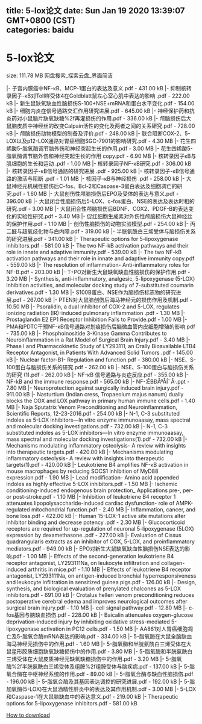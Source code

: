 
title: 5-lox论文
date: Sun Jan 19 2020 13:39:07 GMT+0800 (CST)    
categories: baidu
---

# 5-lox论文
size: 111.78 MB
 网盘搜索_探索云盘_界面简洁
 
|- 子宫内膜癌中NF-κB、MCP-1蛋白的表达及意义.pdf - 431.00 kB
|- 抑制核转录因子-κB对Toll样受体4在Goldblatt鼠左心室心肌中表达的影响 .pdf - 222.00 kB
|- 新生鼠缺氧缺血性脑损伤S-100+NSE+mRNA和蛋白水平变化.pdf - 154.00 kB
|- 细胞内炎症信号通路交汇作用研究进展.pdf - 645.00 kB
|- 神经保护药和抗炎药对小鼠脑片缺氧缺糖%2f再灌损伤的作用.pdf - 336.00 kB
|- 颅脑损伤后大鼠脑皮质中神经丝的改变Calpain活性的变化及两者之间的关系研究.pdf - 728.00 kB
|- 颅脑损伤动物模型的制备及评价.pdf - 248.00 kB
|- 联合阻断COX-2、5-LOX以及p12-LOX通路对胃癌细胞SGC-7901的影响研究.pdf - 4.30 MB
|- 花生四烯酸5-脂氧酶调节脑外伤和神经突起生长的作用.pdf - 3.00 MB
|- 花生四烯酸5-脂氧酶调节脑外伤和神经突起生长的作用 copy.pdf - 6.90 MB
|- 核转录因子κB与肌细胞的生长和运动 .pdf - 1.00 MB
|- 核转录因子NF-κB研究.pdf - 306.00 kB
|- 核转录因子-κB信号通路的研究进展 .pdf - 925.00 kB
|- 核转录因子-κB信号通路的激活与阻断 .pdf - 1.01 MB
|- 核因子-κB与神经损伤 .pdf - 258.00 kB
|- 大鼠神经元机械性损伤后C-fos、Bcl-2和Caspase-3蛋白表达及细胞凋亡的研究.pdf - 1.60 MB
|- 大鼠创伤性颅脑损伤后EPO及受体的表达与意义.pdf - 396.00 kB
|- 大鼠闭合性脑损伤后5-LOX、c-fos蛋白、NSE的表达及表达时相的研究.pdf - 3.00 MB
|- 大鼠闭合性颅脑损伤后BDNF、COX2、PDGF-B的表达变化的实验性研究.pdf - 3.40 MB
|- 促红细胞生成素对外伤性颅脑损伤大鼠神经丝的保护作用.pdf - 1.10 MB
|- 创伤性脑损伤的动物实验模型.pdf - 254.00 kB
|- 丙二醛与超氧歧化物与白内障.pdf - 319.00 kB
|- 半胱氨酰白三烯受体与脑损伤关系的研究进展.pdf - 341.00 kB
|- Therapeutic options for 5-lipoxygenase inhibitors.pdf - 581.00 kB
|- The two NF-kB activation pathways and their role in innate and adaptive immunity.pdf - 539.00 kB
|- The two NF-kB activation pathways and their role in innate and adaptive immunity copy.pdf - 559.00 kB
|- The resolution of inflammation- Anti-inflammatory roles for NF-B.pdf - 203.00 kB
|- T+PO对新生大鼠缺氧缺血性脑损伤的保护作用.pdf - 3.20 MB
|- Synthesis, anti-inflammatory, analgesic, 5-lipoxygenase (5-LOX) inhibition activities, and molecular docking study of 7-substituted coumarin derivatives.pdf - 1.30 MB
|- S100B蛋白、NSE作为脑损伤标志物的研究进展.pdf - 267.00 kB
|- PTEN对大鼠脑创伤后海马神经元的损伤作用及机制.pdf - 10.50 MB
|- Psoralidin, a dual inhibitor of COX-2 and 5-LOX, regulates ionizing radiation (IR)-induced pulmonary inflammation  .pdf - 1.30 MB
|- Prostaglandin E2 EP1 Receptor Inhibition Fails to Provide.pdf - 1.00 MB
|- PMA和PDTC干预NF-κB信号通路对划痕损伤后脑微血管内皮细胞增殖的影响.pdf - 735.00 kB
|- Phosphoinositide 3-Kinase Gamma Contributes to Neuroinflammation in a Rat Model of Surgical Brain Injury.pdf - 3.40 MB
|- Phase I and Pharmacokinetic Study of LY293111, an Orally Bioavailable LTB4 Receptor Antagonist, in Patients With Advanced Solid Tumors  .pdf - 145.00 kB
|- Nuclear factor-B1- Regulation and function.pdf - 380.00 kB
|- NSE、S-100蛋白与脑损伤关系的研究.pdf - 262.00 kB
|- NSE、S-100蛋白与脑损伤关系的研究 (1).pdf - 262.00 kB
|- NF-κB 信号通路与炎症反应.pdf - 355.00 kB
|- NF-kB and the immune response.pdf - 565.00 kB
|- NF-¦ÊBÐÅºÅÍ¨Â·.ppt - 7.80 MB
|- Neuroprotection against surgically induced brain injury.pdf - 911.00 kB
|- Nasturtium (Indian cress, Tropaeolum majus nanum) dually blocks the COX and LOX pathway in primary human immune cells.pdf - 1.40 MB
|- Naja Sputatrix Venom Preconditioning and Neuroinflammation, Scientific Reports, 12-23-2016.pdf - 254.00 kB
|- N-1, C-3 substituted indoles as 5-LOX inhibitors—In vitro enzyme immunoaasay, mass spectral and molecular docking investigations.pdf - 732.00 kB
|- N-1, C-3 substituted indoles as 5-LOX inhibitors—In vitro enzyme immunoaasay, mass spectral and molecular docking investigations(1).pdf - 732.00 kB
|- Mechanisms modulating inflammatory osteolysis- A review with insights into therapeutic targets.pdf - 420.00 kB
|- Mechanisms modulating inflammatory osteolysis- A review with insights into therapeutic targets(1).pdf - 420.00 kB
|- Leukotriene B4 amplifies NF-κB activation in mouse macrophages by reducing SOCS1 inhibition of MyD88 expression.pdf - 1.90 MB
|- Lead modification- Amino acid appended indoles as highly effective 5-LOX inhibitors.pdf - 1.50 MB
|- Ischemic conditioning-induced endogenous brain protection_ Applications pre-, per- or post-stroke.pdf - 1.10 MB
|- Inhibition of leukotriene B4 receptor 1 attenuates lipopolysaccharide-induced cardiac dysfunction- role of AMPK-regulated mitochondrial function.pdf - 2.40 MB
|- Inflammation, cancer, and bone loss.pdf - 422.00 kB
|- Human 15-LOX-1 active site mutations alter inhibitor binding and decrease potency .pdf - 2.30 MB
|- Glucocorticoid receptors are required for up-regulation of neuronal 5-lipoxygenase (5LOX) expression by dexamethasone..pdf - 227.00 kB
|- Evaluation of Cissus quadrangularis extracts as an inhibitor of COX, 5-LOX, and proinflammatory mediators.pdf - 949.00 kB
|- EPO对新生大鼠缺氧缺血性脑损伤NSE表达的影响.pdf - 1.00 MB
|- Effects of the second-generation leukotriene B4 receptor antagonist, LY293111Na, on leukocyte infiltration and collagen-induced arthritis in mice.pdf - 1.10 MB
|- Effects of leukotriene B4 receptor antagonist, LY293111Na, on antigen-induced bronchial hyperresponsiveness and leukocyte infiltration in sensitized guinea pigs.pdf - 126.00 kB
|- Design, synthesis, and biological evaluation of prenylated chalcones as 5-LOX inhibitors.pdf - 691.00 kB
|- Crotalus helleri venom preconditioning reduces postoperative cerebral edema and improves neurological outcomes after surgical brain injury.pdf - 1.10 MB
|- cell signal pathway.pdf - 12.80 MB
|- c-fos基因与脑缺血损伤.pdf - 228.00 kB
|- Baicalin attenuates oxygen-glucose deprivation-induced injury by inhibiting oxidative stress-mediated 5-lipoxygenase activation in PC12 cells.pdf - 1.50 MB
|- AA861对人胃癌细胞凋亡及5-脂氧合酶mRNA表达的影响.pdf - 334.00 kB
|- 5-脂氧酶在大鼠全脑缺血海马神经元损伤中的作用.pdf - 1.60 MB
|- 5-脂氧酶和半胱氨酰白三烯受体在大鼠星形胶质细胞缺氧缺糖损伤中的作用.pdf - 3.80 MB
|- 5-脂氧酶和半胱氨酰白三烯受体在大鼠皮质神经元缺氧缺糖损伤中的作用.pdf - 3.20 MB
|- 5-脂氧酶%2f半胱氨酰白三烯受体及组胺%2f组胺受体与脑疾病.pdf - 137.00 kB
|- 5-脂氧合酶在中枢神经系统的作用.pdf - 89.00 kB
|- 5-脂氧合酶与缺血性脑损伤.pdf - 196.00 kB
|- 5-脂氧合酶及其基因表达调控的研究进展.pdf - 192.00 kB
|- 5-脂加氧酶(5-LOX)在大鼠酒精性肝炎中的表达及其作用机制.pdf - 3.00 MB
|- 5-LOX和Caspase-1在大鼠脑缺血中的表达意义.pdf - 219.00 kB
|-  Therapeutic options for 5-lipoxygenase inhibitors.pdf - 581.00 kB

[How to download](https://bpcam.bemobtrk.com/go/2ceec3aa-1ca2-46d6-b9ff-aaa5c184517c?jno=3629)